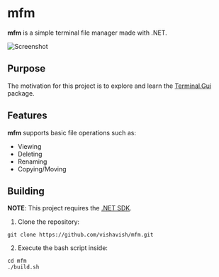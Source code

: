  # mfm

**mfm** is a simple terminal file manager made with .NET.

![Screenshot](https://i.imgur.com/9vmtxty.png)

## Purpose

The motivation for this project is to explore and learn the [Terminal.Gui](https://github.com/gui-cs/Terminal.Gui "Terminal.Gui") package.

## Features

**mfm** supports basic file operations such as:

- Viewing
- Deleting
- Renaming
- Copying/Moving

## Building

**NOTE**: This project requires the [.NET SDK](https://dotnet.microsoft.com/en-us/download).

1. Clone the repository:
```
git clone https://github.com/vishavish/mfm.git
```

2. Execute the bash script inside:
```
cd mfm
./build.sh
```
